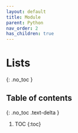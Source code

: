 ```yaml
---
layout: default
title: Module
parent: Python
nav_order: 2
has_children: true
---
```

# Lists
{: .no_toc }

## Table of contents
{: .no_toc .text-delta }

1. TOC
{:toc}

